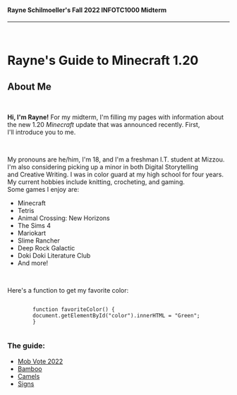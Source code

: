<html>
  
  <body>
    <h4>Rayne Schilmoeller's Fall 2022 INFOTC1000 Midterm</h4>
    <hr>
    <br>
    <h1>Rayne's Guide to Minecraft 1.20</h1>
    <h2> About Me</h2>
    <br>
    <p> <b>Hi, I'm Rayne!</b> For my midterm, I'm filling my pages with information about the new 1.20 <i>Minecraft</i> update that was announced recently. First,<br> I'll introduce you to me.</p>
    <br>
    <p>My pronouns are he/him, I'm 18, and I'm a freshman I.T. student at Mizzou. I'm also considering picking up a minor in both Digital Storytelling<br> and Creative Writing. I was in color guard at my high school for four years. My current hobbies include knitting, crocheting, and gaming. <br> Some games I enjoy are:</p>
    <ul>
      <li>Minecraft</li>
      <li>Tetris</li>
      <li>Animal Crossing: New Horizons</li>
      <li>The Sims 4</li>
      <li>Mariokart</li>
      <li>Slime Rancher</li>
      <li>Deep Rock Galactic</li>
      <li>Doki Doki Literature Club</li>
      <li>And more!</li>
    </ul>  
    <br>
    <p>Here's a function to get my favorite color:</p>
        <code>
        function favoriteColor() {
        document.getElementById("color").innerHTML = "Green";
        }
        </code>
    <br>
    <h3>The guide:</h3>
    <ul>
      <li><a href="./mobs.md">Mob Vote 2022</a></li>
      <li><a href="./bamboo.md">Bamboo</a></li>
      <li><a href="./camels.md">Camels</a></li>
      <li><a href="./signs.md">Signs</a></li>
    </ul>  
  </body>

</html>
